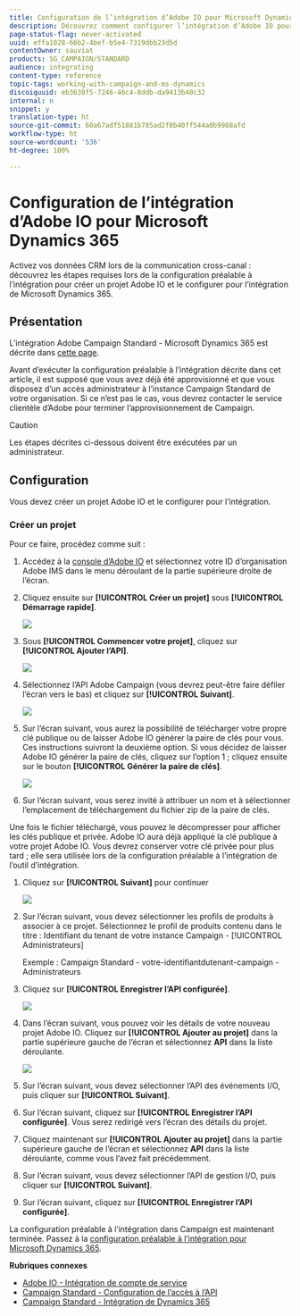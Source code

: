 ```yaml
---
title: Configuration de l’intégration d’Adobe IO pour Microsoft Dynamics 365
description: Découvrez comment configurer l’intégration d’Adobe IO pour Microsoft Dynamics 365.
page-status-flag: never-activated
uuid: effa1028-66b2-4bef-b5e4-7319dbb23d5d
contentOwner: sauviat
products: SG_CAMPAIGN/STANDARD
audience: integrating
content-type: reference
topic-tags: working-with-campaign-and-ms-dynamics
discoiquuid: eb3639f5-7246-46c4-8ddb-da9413b40c32
internal: n
snippet: y
translation-type: ht
source-git-commit: 60a67adf51881b785ad2f0b40ff544a0b9988afd
workflow-type: ht
source-wordcount: '536'
ht-degree: 100%

---
```



# Configuration de l’intégration d’Adobe IO pour Microsoft Dynamics 365

Activez vos données CRM lors de la communication cross-canal : découvrez les étapes requises lors de la configuration préalable à l’intégration pour créer un projet Adobe IO et le configurer pour l’intégration de Microsoft Dynamics 365.

## Présentation

 L’intégration Adobe Campaign Standard - Microsoft Dynamics 365 est décrite dans [cette page](../../integrating/using/working-with-campaign-standard-and-microsoft-dynamics-365.md).

Avant d’exécuter la configuration préalable à l’intégration décrite dans cet article, il est supposé que vous avez déjà été approvisionné et que vous disposez d’un accès administrateur à l’instance Campaign Standard de votre organisation.  Si ce n’est pas le cas, vous devrez contacter le service clientèle d’Adobe pour terminer l’approvisionnement de Campaign.

>[!CAUTION]
>
>Les étapes décrites ci-dessous doivent être exécutées par un administrateur.

## Configuration 

Vous devez créer un projet Adobe IO et le configurer pour l’intégration.

### Créer un projet

Pour ce faire, procédez comme suit :

1. Accédez à la [console d’Adobe IO](https://console.adobe.io/home#) et sélectionnez votre ID d’organisation Adobe IMS dans le menu déroulant de la partie supérieure droite de l’écran.

1. Cliquez ensuite sur **[!UICONTROL Créer un projet]** sous **[!UICONTROL Démarrage rapide]**.

   ![](assets/adobeIO1.png)

1. Sous **[!UICONTROL Commencer votre projet]**, cliquez sur **[!UICONTROL Ajouter l’API]**.

   ![](assets/adobeIO2.png)

1. Sélectionnez l’API Adobe Campaign (vous devrez peut-être faire défiler l’écran vers le bas) et cliquez sur **[!UICONTROL Suivant]**.

   ![](assets/adobeIO3.png)

1. Sur l’écran suivant, vous aurez la possibilité de télécharger votre propre clé publique ou de laisser Adobe IO générer la paire de clés pour vous. Ces instructions suivront la deuxième option. Si vous décidez de laisser Adobe IO générer la paire de clés, cliquez sur l’option 1 ; cliquez ensuite sur le bouton **[!UICONTROL Générer la paire de clés]**.

   ![](assets/adobeIO4.png)

1. Sur l’écran suivant, vous serez invité à attribuer un nom et à sélectionner l’emplacement de téléchargement du fichier zip de la paire de clés.

Une fois le fichier téléchargé, vous pouvez le décompresser pour afficher les clés publique et privée. Adobe IO aura déjà appliqué la clé publique à votre projet Adobe IO. Vous devrez conserver votre clé privée pour plus tard ; elle sera utilisée lors de la configuration préalable à l’intégration de l’outil d’intégration.

1. Cliquez sur **[!UICONTROL Suivant]** pour continuer

   ![](assets/adobeIO5.png)

1. Sur l’écran suivant, vous devez sélectionner les profils de produits à associer à ce projet. Sélectionnez le profil de produits contenu dans le titre : Identifiant du tenant de votre instance Campaign - [!UICONTROL Administrateurs]

   Exemple : Campaign Standard - votre-identifiantdutenant-campaign - Administrateurs

1. Cliquez sur **[!UICONTROL Enregistrer l’API configurée]**.

   ![](assets/adobeIO6.png)

1. Dans l’écran suivant, vous pouvez voir les détails de votre nouveau projet Adobe IO. Cliquez sur **[!UICONTROL Ajouter au projet]** dans la partie supérieure gauche de l’écran et sélectionnez **API** dans la liste déroulante.

   ![](assets/adobeIO7.png)

1. Sur l’écran suivant, vous devez sélectionner l’API des événements I/O, puis cliquer sur **[!UICONTROL Suivant]**.

1. Sur l’écran suivant, cliquez sur **[!UICONTROL Enregistrer l’API configurée]**.  Vous serez redirigé vers l’écran des détails du projet.

1. Cliquez maintenant sur **[!UICONTROL Ajouter au projet]** dans la partie supérieure gauche de l’écran et sélectionnez **API** dans la liste déroulante, comme vous l’avez fait précédemment.

1. Sur l’écran suivant, vous devez sélectionner l’API de gestion I/O, puis cliquer sur **[!UICONTROL Suivant]**.

1. Sur l’écran suivant, cliquez sur **[!UICONTROL Enregistrer l’API configurée]**.

La configuration préalable à l’intégration dans Campaign est maintenant terminée.  Passez à la [configuration préalable à l’intégration pour Microsoft Dynamics 365](../../integrating/using/configure-microsoft-dynamics-365-for-campaign-integration.md).

**Rubriques connexes**

* [Adobe IO - Intégration de compte de service](https://www.adobe.io/authentication/auth-methods.html#!AdobeDocs/adobeio-auth/master/AuthenticationOverview/ServiceAccountIntegration.md)
* [Campaign Standard - Configuration de l’accès à l’API](../../api/using/setting-up-api-access.md)
* [Campaign Standard - Intégration de Dynamics 365](../../integrating/using/configure-microsoft-dynamics-365-for-campaign-integration.md)